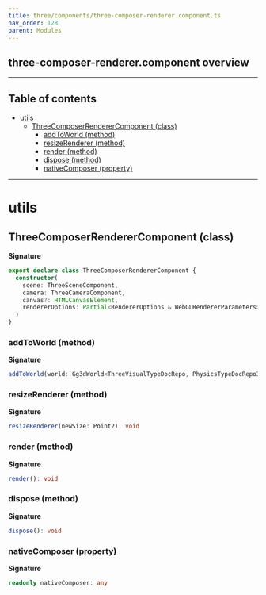 ```yaml
---
title: three/components/three-composer-renderer.component.ts
nav_order: 128
parent: Modules
---
```


## three-composer-renderer.component overview

---

<h2 class="text-delta">Table of contents</h2>

- [utils](#utils)
  - [ThreeComposerRendererComponent (class)](#threecomposerrenderercomponent-class)
    - [addToWorld (method)](#addtoworld-method)
    - [resizeRenderer (method)](#resizerenderer-method)
    - [render (method)](#render-method)
    - [dispose (method)](#dispose-method)
    - [nativeComposer (property)](#nativecomposer-property)

---

# utils

## ThreeComposerRendererComponent (class)

**Signature**

```ts
export declare class ThreeComposerRendererComponent {
  constructor(
    scene: ThreeSceneComponent,
    camera: ThreeCameraComponent,
    canvas?: HTMLCanvasElement,
    rendererOptions: Partial<RendererOptions & WebGLRendererParameters> = {}
  )
}
```

### addToWorld (method)

**Signature**

```ts
addToWorld(world: Gg3dWorld<ThreeVisualTypeDocRepo, PhysicsTypeDocRepo3D, ThreeSceneComponent>)
```

### resizeRenderer (method)

**Signature**

```ts
resizeRenderer(newSize: Point2): void
```

### render (method)

**Signature**

```ts
render(): void
```

### dispose (method)

**Signature**

```ts
dispose(): void
```

### nativeComposer (property)

**Signature**

```ts
readonly nativeComposer: any
```
